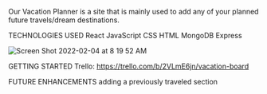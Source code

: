 Our Vacation Planner is a site that is mainly used to add any of your planned future travels/dream destinations. 

TECHNOLOGIES USED
React
JavaScript
CSS
HTML
MongoDB
Express

![Screen Shot 2022-02-04 at 8 19 52 AM](https://user-images.githubusercontent.com/94932808/152544681-493a49e9-26c6-4254-aaeb-4b2f0cd4494a.png)

GETTING STARTED
Trello: https://trello.com/b/2VLmE6jn/vacation-board


FUTURE ENHANCEMENTS
adding a previously traveled section

